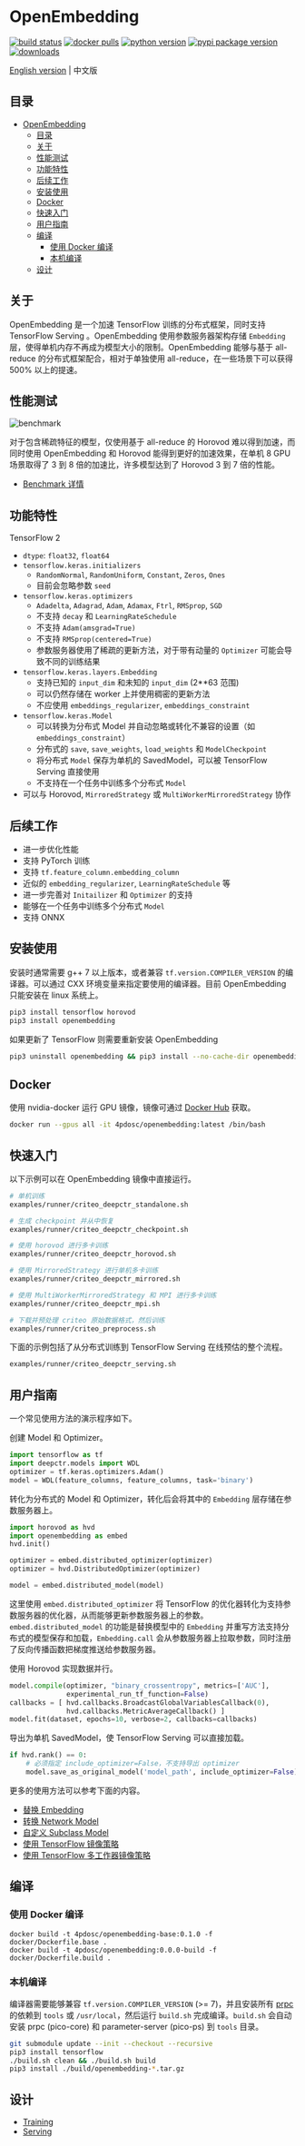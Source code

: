 # OpenEmbedding

[![build status](https://github.com/4paradigm/openembedding/actions/workflows/build.yml/badge.svg)](https://github.com/4paradigm/openembedding/actions/workflows/build.yml)
[![docker pulls](https://img.shields.io/docker/pulls/4pdosc/openembedding.svg)](https://hub.docker.com/r/4pdosc/openembedding)
[![python version](https://img.shields.io/pypi/pyversions/openembedding.svg?style=plastic)](https://badge.fury.io/py/openembedding)
[![pypi package version](https://badge.fury.io/py/openembedding.svg)](https://badge.fury.io/py/openembedding)
[![downloads](https://pepy.tech/badge/openembedding)](https://pepy.tech/project/openembedding)

[English version](README.md) | 中文版

## 目录

- [OpenEmbedding](#openembedding)
  - [目录](#目录)
  - [关于](#关于)
  - [性能测试](#性能测试)
  - [功能特性](#功能特性)
  - [后续工作](#后续工作)
  - [安装使用](#安装使用)
  - [Docker](#docker)
  - [快速入门](#快速入门)
  - [用户指南](#用户指南)
  - [编译](#编译)
    - [使用 Docker 编译](#使用-docker-编译)
    - [本机编译](#本机编译)
  - [设计](#设计)

## 关于

OpenEmbedding 是一个加速 TensorFlow 训练的分布式框架，同时支持 TensorFlow Serving 。OpenEmbedding 使用参数服务器架构存储 `Embedding` 层，使得单机内存不再成为模型大小的限制。OpenEmbedding 能够与基于 all-reduce 的分布式框架配合，相对于单独使用 all-reduce，在一些场景下可以获得 500% 以上的提速。

## 性能测试

![benchmark](documents/images/benchmark.png)

对于包含稀疏特征的模型，仅使用基于 all-reduce 的 Horovod 难以得到加速，而同时使用 OpenEmbedding 和 Horovod 能得到更好的加速效果，在单机 8 GPU 场景取得了 3 到 8 倍的加速比，许多模型达到了 Horovod 3 到 7 倍的性能。

- [Benchmark 详情](documents/cn/benchmark.md)

## 功能特性

TensorFlow 2
- `dtype`: `float32`, `float64`
- `tensorflow.keras.initializers`
  - `RandomNormal`, `RandomUniform`, `Constant`, `Zeros`, `Ones`
  - 目前会忽略参数 `seed`
- `tensorflow.keras.optimizers`
  - `Adadelta`, `Adagrad`, `Adam`, `Adamax`, `Ftrl`, `RMSprop`, `SGD`
  - 不支持 `decay` 和 `LearningRateSchedule`
  - 不支持 `Adam(amsgrad=True)`
  - 不支持 `RMSprop(centered=True)`
  - 参数服务器使用了稀疏的更新方法，对于带有动量的 `Optimizer` 可能会导致不同的训练结果
- `tensorflow.keras.layers.Embedding`
  - 支持已知的 `input_dim` 和未知的 `input_dim` (2**63 范围)
  - 可以仍然存储在 worker 上并使用稠密的更新方法
  - 不应使用 `embeddings_regularizer`, `embeddings_constraint`
- `tensorflow.keras.Model`
  - 可以转换为分布式 Model 并自动忽略或转化不兼容的设置（如 `embeddings_constraint`）
  - 分布式的 `save`, `save_weights`, `load_weights` 和 `ModelCheckpoint`
  - 将分布式 `Model` 保存为单机的 SavedModel，可以被 TensorFlow Serving 直接使用
  - 不支持在一个任务中训练多个分布式 `Model`
- 可以与 Horovod, `MirroredStrategy` 或 `MultiWorkerMirroredStrategy` 协作

## 后续工作

- 进一步优化性能
- 支持 PyTorch 训练
- 支持 `tf.feature_column.embedding_column`
- 近似的 `embedding_regularizer`, `LearningRateSchedule` 等
- 进一步完善对 `Initailizer` 和 `Optimizer` 的支持
- 能够在一个任务中训练多个分布式 `Model`
- 支持 ONNX

## 安装使用

安装时通常需要 g++ 7 以上版本，或者兼容 `tf.version.COMPILER_VERSION` 的编译器。可以通过 CXX 环境变量来指定要使用的编译器。目前 OpenEmbedding 只能安装在 linux 系统上。
```bash
pip3 install tensorflow horovod
pip3 install openembedding 
```
如果更新了 TensorFlow 则需要重新安装 OpenEmbedding
```bash
pip3 uninstall openembedding && pip3 install --no-cache-dir openembedding
```

## Docker

使用 nvidia-docker 运行 GPU 镜像，镜像可通过 [Docker Hub](https://hub.docker.com/r/4pdosc/openembedding/tags) 获取。
```bash
docker run --gpus all -it 4pdosc/openembedding:latest /bin/bash
```

## 快速入门

以下示例可以在 OpenEmbedding 镜像中直接运行。
```bash
# 单机训练
examples/runner/criteo_deepctr_standalone.sh

# 生成 checkpoint 并从中恢复
examples/runner/criteo_deepctr_checkpoint.sh

# 使用 horovod 进行多卡训练
examples/runner/criteo_deepctr_horovod.sh

# 使用 MirroredStrategy 进行单机多卡训练
examples/runner/criteo_deepctr_mirrored.sh

# 使用 MultiWorkerMirroredStrategy 和 MPI 进行多卡训练
examples/runner/criteo_deepctr_mpi.sh

# 下载并预处理 criteo 原始数据格式，然后训练
examples/runner/criteo_preprocess.sh
```

下面的示例包括了从分布式训练到 TensorFlow Serving 在线预估的整个流程。
```bash
examples/runner/criteo_deepctr_serving.sh
```

## 用户指南

一个常见使用方法的演示程序如下。

创建 Model 和 Optimizer。
```python
import tensorflow as tf
import deepctr.models import WDL
optimizer = tf.keras.optimizers.Adam()
model = WDL(feature_columns, feature_columns, task='binary')
```

转化为分布式的 Model 和 Optimizer，转化后会将其中的 `Embedding` 层存储在参数服务器上。
```python
import horovod as hvd
import openembedding as embed
hvd.init()

optimizer = embed.distributed_optimizer(optimizer)
optimizer = hvd.DistributedOptimizer(optimizer)

model = embed.distributed_model(model)
```
这里使用 `embed.distributed_optimizer` 将 TensorFlow 的优化器转化为支持参数服务器的优化器，从而能够更新参数服务器上的参数。 `embed.distributed_model` 的功能是替换模型中的 `Embedding` 并重写方法支持分布式的模型保存和加载，`Embedding.call` 会从参数服务器上拉取参数，同时注册了反向传播函数把梯度推送给参数服务器。

使用 Horovod 实现数据并行。
```python
model.compile(optimizer, "binary_crossentropy", metrics=['AUC'],
              experimental_run_tf_function=False)
callbacks = [ hvd.callbacks.BroadcastGlobalVariablesCallback(0),
              hvd.callbacks.MetricAverageCallback() ]
model.fit(dataset, epochs=10, verbose=2, callbacks=callbacks)
```

导出为单机 SavedModel，使 TensorFlow Serving 可以直接加载。
```python
if hvd.rank() == 0:
    # 必须指定 include_optimizer=False，不支持导出 optimizer
    model.save_as_original_model('model_path', include_optimizer=False)
```

更多的使用方法可以参考下面的内容。
- [替换 Embedding](examples/criteo_deepctr_hook.py)
- [转换 Network Model](examples/criteo_deepctr_network.py)
- [自定义 Subclass Model](examples/criteo_lr_subclass.py)
- [使用 TensorFlow 镜像策略](examples/criteo_deepctr_network_mirrored.py)
- [使用 TensorFlow 多工作器镜像策略](examples/criteo_deepctr_network_mpi.py)

## 编译

### 使用 Docker 编译

```
docker build -t 4pdosc/openembedding-base:0.1.0 -f docker/Dockerfile.base .
docker build -t 4pdosc/openembedding:0.0.0-build -f docker/Dockerfile.build .
```

### 本机编译

编译器需要能够兼容 `tf.version.COMPILER_VERSION` (>= 7)，并且安装所有 [prpc](https://github.com/4paradigm/prpc) 的依赖到 `tools` 或 `/usr/local`，然后运行 `build.sh` 完成编译。`build.sh` 会自动安装 prpc (pico-core) 和 parameter-server (pico-ps) 到 `tools` 目录。

```bash
git submodule update --init --checkout --recursive
pip3 install tensorflow
./build.sh clean && ./build.sh build
pip3 install ./build/openembedding-*.tar.gz
```

## 设计

- [Training](documents/cn/training.md)
- [Serving](documents/cn/serving.md)

